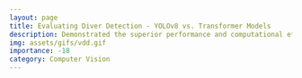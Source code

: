 ```yaml
---
layout: page
title: Evaluating Diver Detection - YOLOv8 vs. Transformer Models
description: Demonstrated the superior performance and computational efficiency of YoLOv8 over DETR architecture on the Video Diver Dataset (VDD).
img: assets/gifs/vdd.gif
importance: -18
category: Computer Vision
---
```


